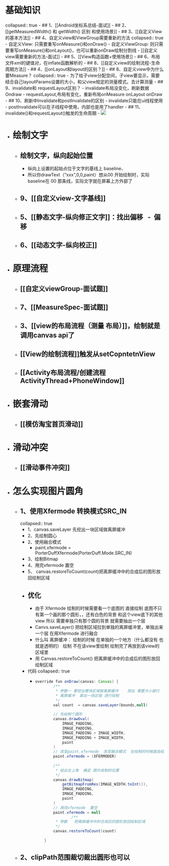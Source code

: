 # 基础知识
collapsed:: true
	- ## 1、[[Android坐标系总结-面试]]
	- ## 2、[[getMeasuredWidth() 和 getWidth() 区别 和使用场景]]
	- ## 3、[[自定义View的基本方法]]
	- ## 4、自定义view和ViewGroup需要重新的方法
	  collapsed:: true
		- 自定义View: 只需要重写onMeasure()和onDraw()
		- 自定义ViewGroup: 则只需要重写onMeasure()和onLayout()，也可以重新onDraw绘制分割线
		- [[自定义view需要重新的方法-面试]]
	- ## 5、[[View构造函数+使用场景]]
	- ## 6、布局文件xml的键值对，在inflate函数解析的
	- ## 8、[[自定义view的绘制流程-生命周期方法]]
	- ## 4、[[onLayout和layout的区别？]]
	- ## 8、自定义view中为什么要Measure？
	  collapsed:: true
		- 为了给子view分配空间，子view要显示，需要结合自己layoutParams设置的大小，和父view规定的测量模式。去计算测量
	- ## 9、invalidate和 requestLayout区别？
		- invalidate布局没变化，刷新数据Ondraw
		- requestLayout,布局有变化，重新布局onMeasure onLayout onDraw
	- ## 10、刷新中Invalidate和postInvalidate的区别
		- invalidate只能在ui线程使用
		- postInvalidate可以在子线程中使用，内部也是用了handler
	- ## 11、 invalidate()和requestLayout()触发的生命周期
		- ![](https://img-blog.csdn.net/20160826104112634?watermark/2/text/aHR0cDovL2Jsb2cuY3Nkbi5uZXQv/font/5a6L5L2T/fontsize/400/fill/I0JBQkFCMA==/dissolve/70/gravity/Center)
- # 绘制文字
	- ## 绘制文字，纵向起始位置
		- 纵向上设置的起始点位于文字的基线上 baseline、
		- 所以你drawText（“xxx”,0,0,paint）想从00 开始绘制时，实际baseline在 00 那条线，实际文字就在屏幕上方外部了
	- ## 9、[[自定义view-文字基线]]
	- ## 5、[[静态文字-纵向修正文字]]：找出偏移   -  偏移
	- ## 6、[[动态文字-纵向校正]]
- # 原理流程
	- ## [[自定义viewGroup-面试题]]
	- ## 7、[[MeasureSpec-面试题]]
	- ## 3、[[view的布局流程（测量 布局）]]，绘制就是调用canvas api了
	- ## [[View的绘制流程]]触发从setCopntetnView
	- ## [[Activity布局流程/创建流程ActivityThread+PhoneWindow]]
- # 嵌套滑动
	- ## [[模仿淘宝首页滑动]]
- # 滑动冲突
	- ## [[滑动事件冲突]]
- # 怎么实现图片圆角
	- ## 1、使用Xfermode 转换模式SRC_IN
	  collapsed:: true
		- 1、canvas.saveLayer 先挖出一块区域做离屏缓冲
		- 2、先绘制圆心
		- 2、使用融合模式
			- paint.xfermode = PorterDuffXfermode(PorterDuff.Mode.SRC_IN)
		- 3、绘制Bitmap
		- 4、用完xfermode  置空
		- 5、 canvas.restoreToCount(count)把离屏缓冲中的合成后的图形放回绘制区域
		- ## 优化
			- 由于 Xfermode   绘制的时候需要看一个底图的      直接绘制 底图不只有第一个画的那个圆形，，还有白色的背景  和这个view底下的其他view    所以 需要单独只有那个圆的背景  就需要抽出一个层
			- Canvs.saveLayer() 把绘制区域拉到单独的离屏缓冲⾥，单独出来一个层  在用Xfermode     进行融合
			- 什么叫 离屏缓冲： 绘制的时候  在单独的一个地方（什么都没有  也就是透明的） 绘制  不在该view里绘制          绘制完了再放到该view的区域里
			- ⽤ Canvas.restoreToCount() 把离屏缓冲中的合成后的图形放回绘制区域
		- 代码
		  collapsed:: true
			- ```java
			  override fun onDraw(canvas: Canvas) {
			          /**
			           * 参数一 要挖出哪块区域做离屏缓冲    挖出 需要大小就行  离屏缓冲 很耗资源
			           * 离屏缓冲  拿出一块区域 进行绘制
			           */
			          val count  = canvas.saveLayer(bounds,null)
			   
			          // 先绘制个圆形
			          canvas.drawOval(
			              IMAGE_PADDING,
			              IMAGE_PADDING,
			              IMAGE_PADDING + IMAGE_WIDTH,
			              IMAGE_PADDING + IMAGE_WIDTH,
			              paint
			          )
			          // 改变paint.xfermode  改变融合模式  在绘制的时候就会结合上边的圆绘制
			          paint.xfermode = (XFERMODER)
			   
			          /**
			           * 给出左上角  确定 图片绘制的位置
			           */
			          canvas.drawBitmap(
			              getBitmapFromRes(IMAGE_WIDTH.toInt()),
			              IMAGE_PADDING,
			              IMAGE_PADDING,
			              paint
			          )
			          // 用完xfermode  置空
			          paint.xfermode = null
			                  /**
			           * 参数   把离屏缓冲中的合成后的图形放回绘制区域
			           */
			          canvas.restoreToCount(count)
			   
			      }
			  ```
	- ## 2、clipPath范围裁切裁出圆形也可以
